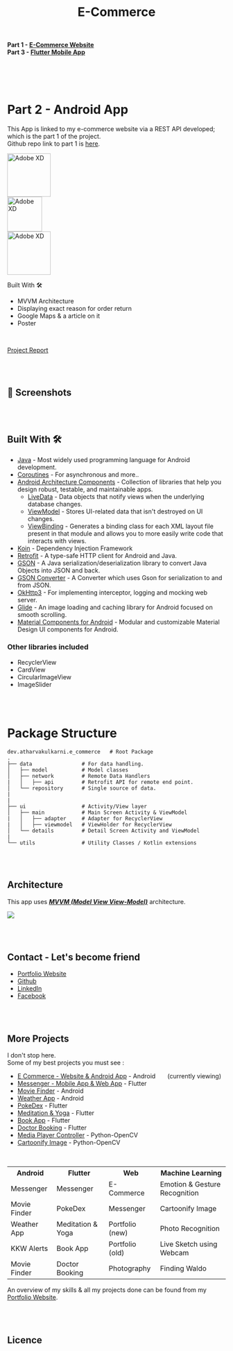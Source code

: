 # <div align="center">E-Commerce</div>
&nbsp; 
&nbsp;
&nbsp;
&nbsp;
&nbsp; 
&nbsp;


<B>Part 1 - [E-Commerce Website]()    <BR>
   Part 3 - [Flutter Mobile App]()     <BR><BR><BR>
      <BR><BR>
</B>
  
  
# Part 2 - Android App

This App is linked to my e-commerce website via a REST API developed; which is the part 1 of the project. <BR>
Github repo link to part 1 is [here]().
   

<div class="row">
  <div class="column">
    <img src="https://4.bp.blogspot.com/-NnAkV5vpYuw/XNMYF4RtLvI/AAAAAAAAI70/kdgLm3cnTO4FB4rUC0v9smscN3zHJPlLgCLcBGAs/s1600/Jetpack_logo%2B%25282%2529.png" alt="Adobe XD" width="100px">
  </div>
   
  <div class="column">
    <img src="https://upload.wikimedia.org/wikipedia/en/thumb/3/30/Java_programming_language_logo.svg/1200px-Java_programming_language_logo.svg.png" alt="Adobe XD" width="80px">
  </div>
  
  <div class="column">
    <img src="https://lh3.googleusercontent.com/proxy/7y9N_n1yCnF9j2VFpsZfY_MU5qmrwskg8ZPTG9KHPgbmnuvtO5O-DKakB0HvhjptEf1egP_93LExk4iwE82Oqal7x8Dr6WCS-GcV8hvknvrfZGOJ_Ls3GA9Zg3YN_O29Kf1mEQBbN1sqNTw" alt="Adobe XD" width="100px">
  </div>
</div>



Built With 🛠 
  - MVVM Architecture
  - Displaying exact reason for order return
  - Google Maps & a article on it
- Poster

<BR> 
  
[Project Report]()

 
<BR><BR>

## 📸 Screenshots

  
<BR><BR>
  
  
## Built With 🛠
- [Java](https://www.java.com/en/) - Most widely used programming language for Android development.
- [Coroutines](https://kotlinlang.org/docs/reference/coroutines-overview.html) - For asynchronous and more..
- [Android Architecture Components](https://developer.android.com/topic/libraries/architecture) - Collection of libraries that help you design robust, testable, and maintainable apps.
  - [LiveData](https://developer.android.com/topic/libraries/architecture/livedata) - Data objects that notify views when the underlying database changes.
  - [ViewModel](https://developer.android.com/topic/libraries/architecture/viewmodel) - Stores UI-related data that isn't destroyed on UI changes. 
  - [ViewBinding](https://developer.android.com/topic/libraries/view-binding) - Generates a binding class for each XML layout file present in that module and allows you to more easily write code that interacts with views.
- [Koin](https://insert-koin.io) - Dependency Injection Framework
- [Retrofit](https://square.github.io/retrofit/) - A type-safe HTTP client for Android and Java.
- [GSON](https://github.com/google/gson) - A Java serialization/deserialization library to convert Java Objects into JSON and back.
- [GSON Converter](https://github.com/square/retrofit/tree/master/retrofit-converters/gson) - A Converter which uses Gson for serialization to and from JSON.
- [OkHttp3](https://github.com/square/okhttp) -  For implementing interceptor, logging and mocking web server.
- [Glide](https://github.com/bumptech/glide) - An image loading and caching library for Android focused on smooth scrolling.
- [Material Components for Android](https://github.com/material-components/material-components-android) - Modular and customizable Material Design UI components for Android.


### Other libraries included
- RecyclerView
- CardView
- CircularImageView
- ImageSlider


<BR><BR>
  
  
# Package Structure
    
    dev.atharvakulkarni.e_commerce   # Root Package
    .
    ├── data                # For data handling.
    │   ├── model           # Model classes
    │   ├── network         # Remote Data Handlers     
    |   │   ├── api         # Retrofit API for remote end point.
    │   └── repository      # Single source of data.
    |
    |
    ├── ui                  # Activity/View layer
    │   ├── main            # Main Screen Activity & ViewModel
    |   │   ├── adapter     # Adapter for RecyclerView
    |   │   ├── viewmodel   # ViewHolder for RecyclerView   
    │   └── details         # Detail Screen Activity and ViewModel
    |
    └── utils               # Utility Classes / Kotlin extensions
    
    
<BR><BR>
  
    
## Architecture
This app uses [***MVVM (Model View View-Model)***](https://developer.android.com/jetpack/docs/guide#recommended-app-arch) architecture.

![](https://developer.android.com/topic/libraries/architecture/images/final-architecture.png)

<BR><BR>

## Contact - Let's become friend
- [Portfolio Website](https://kulkarniatharva.github.io/)
- [Github](https://github.com/KulkarniAtharva)
- [LinkedIn](https://www.linkedin.com/in/atharva-kulkarni-146279187/)
- [Facebook](https://www.facebook.com/atharva.kulkarni.96343/)


<BR><BR>

 ## More Projects   
 
 I don't stop here.  <BR>
 Some of my best projects you must see :
 
 - [E Commerce - Website & Android App]()  - Android   &nbsp;&nbsp;&nbsp;&nbsp;&nbsp; (currently viewing)
 - [Messenger - Mobile App & Web App]()  - Flutter                                                             
 - [Movie Finder](https://github.com/KulkarniAtharva/Movie_Finder-Android)      - Android
 - [Weather App]()    - Android
 - [PokeDex]()  - Flutter
 - [Meditation & Yoga]()  - Flutter
 - [Book App]()   - Flutter
 - [Doctor Booking]()   - Flutter
 - [Media Player Controller]()  -  Python-OpenCV 
 - [Cartoonify Image]()  - Python-OpenCV
 
 <BR>
   
   
   
 
<table style="width:100%">
  <tr>
    <th>Android</th>
    <th>Flutter</th> 
    <th>Web</th>
    <th>Machine Learning</th> 
  </tr>
  <tr>
    <td>Messenger</td>
    <td>Messenger</td> 
    <td>E-Commerce</td>
    <td>Emotion & Gesture Recognition</td>
  </tr>    
  <tr>
    <td>Movie Finder</td>
    <td>PokeDex</td>
    <td>Messenger</td>
    <td>Cartoonify Image</td>
  </tr>
  <tr>
    <td>Weather App</td>
    <td>Meditation & Yoga</td>
    <td>Portfolio (new)</td>
    <td>Photo Recognition</td>
  </tr>  
  <tr>
    <td>KKW Alerts</td>
    <td>Book App</td>
    <td>Portfolio (old)</td>
    <td>Live Sketch using Webcam</td>
  </tr>  
  <tr>
    <td>Movie Finder</td>
    <td>Doctor Booking</td>
    <td>Photography</td>
    <td>Finding Waldo</td>
  </tr>  
</table>
     
     
 
 An overview of my skills & all my projects done can be found from my [Portfolio Website](https://kulkarniatharva.github.io/).
 
 <BR><BR>
 
 ## Licence
